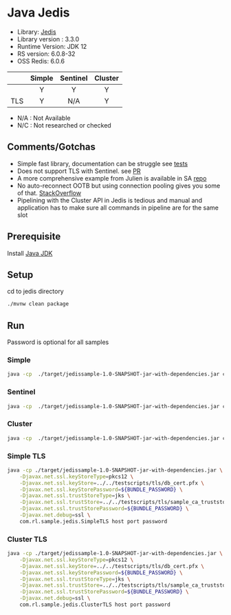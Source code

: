  # Java Jedis 
* Library: [Jedis](https://github.com/xetorthio/jedis)
* Library version : 3.3.0
* Runtime Version: JDK 12
* RS version: 6.0.8-32
* OSS Redis: 6.0.6

|     | Simple | Sentinel| Cluster|
|:--- |:---:   |:---:    |:---:   |
|     | Y      | Y       | Y      |
| TLS | Y      | N/A     | Y      |

* N/A : Not Available
* N/C : Not researched or checked

## Comments/Gotchas
* Simple fast library, documentation can be struggle see [tests](https://github.com/xetorthio/jedis/tree/master/src/test/java/redis/clients/jedis/tests)
* Does not support TLS with Sentinel. see [PR](https://github.com/xetorthio/jedis/pull/2024)
* A more comprehensive example from Julien is available in SA [repo](https://github.com/Redislabs-Solution-Architects/redconn)
* No auto-reconnect OOTB but using connection pooling gives you some of that. [StackOverflow](https://stackoverflow.com/questions/18107146/reconnection-to-redis-after-reboot)
* Pipelining with the Cluster API in Jedis is tedious and manual and application has to make sure all commands in pipeline are for the same slot 


## Prerequisite
Install [Java JDK](https://openjdk.java.net/install/index.html
)
## Setup
cd to jedis directory
```bash
./mvnw clean package
```

## Run
Password is optional for all samples

### Simple
```bash
java -cp  ./target/jedissample-1.0-SNAPSHOT-jar-with-dependencies.jar com.rl.sample.jedis.Simple host port password
```

### Sentinel
```bash
java -cp  ./target/jedissample-1.0-SNAPSHOT-jar-with-dependencies.jar com.rl.sample.jedis.Sentinel  host port service password
```

### Cluster
```bash
java -cp  ./target/jedissample-1.0-SNAPSHOT-jar-with-dependencies.jar com.rl.sample.jedis.Cluster  host port password
```

### Simple TLS
```bash
java -cp ./target/jedissample-1.0-SNAPSHOT-jar-with-dependencies.jar \
    -Djavax.net.ssl.keyStoreType=pkcs12 \
    -Djavax.net.ssl.keyStore=../../testscripts/tls/db_cert.pfx \
    -Djavax.net.ssl.keyStorePassword=${BUNDLE_PASSWORD} \
    -Djavax.net.ssl.trustStoreType=jks \
    -Djavax.net.ssl.trustStore=../../testscripts/tls/sample_ca_truststore.jks \
    -Djavax.net.ssl.trustStorePassword=${BUNDLE_PASSWORD} \
    -Djavax.net.debug=ssl \
    com.rl.sample.jedis.SimpleTLS host port password
```

### Cluster TLS
```bash
java -cp ./target/jedissample-1.0-SNAPSHOT-jar-with-dependencies.jar \
    -Djavax.net.ssl.keyStoreType=pkcs12 \
    -Djavax.net.ssl.keyStore=../../testscripts/tls/db_cert.pfx \
    -Djavax.net.ssl.keyStorePassword=${BUNDLE_PASSWORD} \
    -Djavax.net.ssl.trustStoreType=jks \
    -Djavax.net.ssl.trustStore=../../testscripts/tls/sample_ca_truststore.jks \
    -Djavax.net.ssl.trustStorePassword=${BUNDLE_PASSWORD} \
    -Djavax.net.debug=ssl \
    com.rl.sample.jedis.ClusterTLS host port password
 ```
